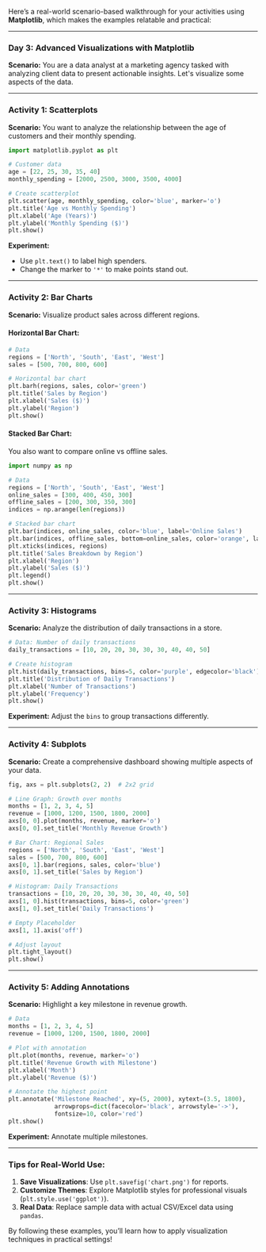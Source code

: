 Here’s a real-world scenario-based walkthrough for your activities using **Matplotlib**, which makes the examples relatable and practical:

---

### **Day 3: Advanced Visualizations with Matplotlib**  
**Scenario:** You are a data analyst at a marketing agency tasked with analyzing client data to present actionable insights. Let's visualize some aspects of the data.

---

### **Activity 1: Scatterplots**  
**Scenario:** You want to analyze the relationship between the age of customers and their monthly spending.

```python
import matplotlib.pyplot as plt

# Customer data
age = [22, 25, 30, 35, 40]
monthly_spending = [2000, 2500, 3000, 3500, 4000]

# Create scatterplot
plt.scatter(age, monthly_spending, color='blue', marker='o')
plt.title('Age vs Monthly Spending')
plt.xlabel('Age (Years)')
plt.ylabel('Monthly Spending ($)')
plt.show()
```

**Experiment:**  
- Use `plt.text()` to label high spenders.
- Change the marker to `'*'` to make points stand out.

---

### **Activity 2: Bar Charts**  
**Scenario:** Visualize product sales across different regions.

#### **Horizontal Bar Chart:**
```python
# Data
regions = ['North', 'South', 'East', 'West']
sales = [500, 700, 800, 600]

# Horizontal bar chart
plt.barh(regions, sales, color='green')
plt.title('Sales by Region')
plt.xlabel('Sales ($)')
plt.ylabel('Region')
plt.show()
```

#### **Stacked Bar Chart:**
You also want to compare online vs offline sales.

```python
import numpy as np

# Data
regions = ['North', 'South', 'East', 'West']
online_sales = [300, 400, 450, 300]
offline_sales = [200, 300, 350, 300]
indices = np.arange(len(regions))

# Stacked bar chart
plt.bar(indices, online_sales, color='blue', label='Online Sales')
plt.bar(indices, offline_sales, bottom=online_sales, color='orange', label='Offline Sales')
plt.xticks(indices, regions)
plt.title('Sales Breakdown by Region')
plt.xlabel('Region')
plt.ylabel('Sales ($)')
plt.legend()
plt.show()
```

---

### **Activity 3: Histograms**  
**Scenario:** Analyze the distribution of daily transactions in a store.

```python
# Data: Number of daily transactions
daily_transactions = [10, 20, 20, 30, 30, 30, 40, 40, 50]

# Create histogram
plt.hist(daily_transactions, bins=5, color='purple', edgecolor='black')
plt.title('Distribution of Daily Transactions')
plt.xlabel('Number of Transactions')
plt.ylabel('Frequency')
plt.show()
```

**Experiment:** Adjust the `bins` to group transactions differently.

---

### **Activity 4: Subplots**  
**Scenario:** Create a comprehensive dashboard showing multiple aspects of your data.

```python
fig, axs = plt.subplots(2, 2)  # 2x2 grid

# Line Graph: Growth over months
months = [1, 2, 3, 4, 5]
revenue = [1000, 1200, 1500, 1800, 2000]
axs[0, 0].plot(months, revenue, marker='o')
axs[0, 0].set_title('Monthly Revenue Growth')

# Bar Chart: Regional Sales
regions = ['North', 'South', 'East', 'West']
sales = [500, 700, 800, 600]
axs[0, 1].bar(regions, sales, color='blue')
axs[0, 1].set_title('Sales by Region')

# Histogram: Daily Transactions
transactions = [10, 20, 20, 30, 30, 30, 40, 40, 50]
axs[1, 0].hist(transactions, bins=5, color='green')
axs[1, 0].set_title('Daily Transactions')

# Empty Placeholder
axs[1, 1].axis('off')

# Adjust layout
plt.tight_layout()
plt.show()
```

---

### **Activity 5: Adding Annotations**  
**Scenario:** Highlight a key milestone in revenue growth.

```python
# Data
months = [1, 2, 3, 4, 5]
revenue = [1000, 1200, 1500, 1800, 2000]

# Plot with annotation
plt.plot(months, revenue, marker='o')
plt.title('Revenue Growth with Milestone')
plt.xlabel('Month')
plt.ylabel('Revenue ($)')

# Annotate the highest point
plt.annotate('Milestone Reached', xy=(5, 2000), xytext=(3.5, 1800),
             arrowprops=dict(facecolor='black', arrowstyle='->'),
             fontsize=10, color='red')
plt.show()
```

**Experiment:** Annotate multiple milestones.

---

### **Tips for Real-World Use:**  
1. **Save Visualizations**: Use `plt.savefig('chart.png')` for reports.
2. **Customize Themes**: Explore Matplotlib styles for professional visuals (`plt.style.use('ggplot')`).
3. **Real Data**: Replace sample data with actual CSV/Excel data using `pandas`.

By following these examples, you’ll learn how to apply visualization techniques in practical settings!